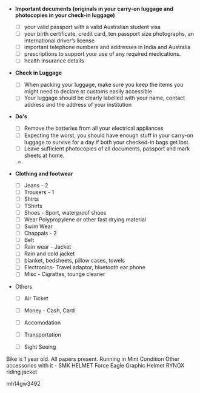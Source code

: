 * **Important documents (originals in your carry-on luggage and photocopies in your check-in luggage)**
  - [ ] your valid passport with a valid Australian student visa
  - [ ] your birth certificate, credit card, ten passport size photographs, an international driver’s license
  - [ ] important telephone numbers and addresses in India and Australia
  - [ ] prescriptions to support your use of any required medications.
  - [ ] health insurance details

* **Check in Luggage**
  - [ ] When packing your luggage, make sure you keep the items you might need to declare at customs easily accessible
  - [ ] Your luggage should be clearly labelled with your name, contact address and the address of your institution
  
* **Do's**
  - [ ] Remove the batteries from all your electrical appliances
  - [ ] Expecting the worst, you should have enough stuff in your carry-on luggage to survive for a day if both your checked-in bags get lost.
  - [ ] Leave sufficient photocopies of all documents, passport and mark sheets at home.
  - 

* **Clothing and footwear**
  - [ ] Jeans - 2
  - [ ] Trousers - 1
  - [ ] Shirts
  - [ ] TShirts
  - [ ] Shoes - Sport,  waterproof shoes
  - [ ] Wear Polypropylene or other fast drying material
  - [ ] Swim Wear
  - [ ] Chappals - 2
  - [ ] Belt
  - [ ] Rain wear - Jacket
  - [ ] Rain and cold jacket
  - [ ] blanket, bedsheets, pillow cases, towels
  - [ ] Electronics- Travel adaptor, bluetooth ear phone
  - [ ] Misc - Cigrattes, tounge cleaner

* Others
  - [ ] Air Ticket
  - [ ] Money - Cash, Card
  - [ ] Accomodation
  - [ ] Transportation
  - [ ] Sight Seeing
















Bike is 1 year old. All papers present. Running in Mint Condition
Other accessories with it -
SMK HELMET Force Eagle Graphic Helmet
RYNOX riding jacket

mh14gw3492
